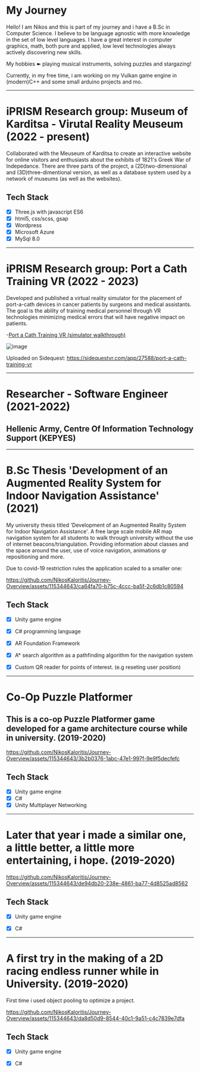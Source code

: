 # My Journey 

Hello! I am Nikos and this is part of my journey and i have a B.Sc in Computer Science.
I believe to be language agnostic with more knowledge in the set of low level languages.
I have a great interest in computer graphics, math, both pure and applied, 
low level technologies always actively discovering new skills. 

My hobbies ➽ playing musical instruments, solving puzzles and stargazing!

Currently, in my free time, i am working on my Vulkan game engine in (modern)C++
and some small arduino projects and mo.

-----

# iPRISM Research group: Museum of Karditsa - Virutal Reality Meuseum  (2022 - present)

Collaborated with the Meuseum of Karditsa to create an interactive website 
for online visitors and enthusiasts about the exhibits of 1821's Greek War of Indepedance. 
There are three parts of the project, a (2D)two-dimensional and (3D)three-dimentional version, 
as well as a database system used by a network of museums (as well as the websites).


## Tech Stack
- [x] Three.js with javascript ES6
- [x] html5, css/scss, gsap
- [x] Wordpress
- [x] Microsoft Azure
- [x] MySql 8.0

-----

# iPRISM Research group: Port a Cath Training VR (2022 - 2023)

Developed and published a virtual reality simulator for the placement 
of port-a-cath devices in cancer patients by surgeons and medical assistants. 
The goal is the ability of training medical personnel through VR technologies
minimizing medical errors that will have negative impact on patients.

-[Port a Cath Training VR (simulator walkthrough)](https://www.youtube.com/watch?v=64ogkiELXiw)

![image](https://github.com/NikosKaloritis/Journey-Overview/assets/115344643/16dd105f-5507-40ee-8f5a-55726bc58f7a)

Uploaded on Sidequest:
https://sidequestvr.com/app/27588/port-a-cath-training-vr

-----

# Researcher - Software Engineer (2021-2022)
## Hellenic Army, Centre Of Information Technology Support (KEPYES)

-----

# B.Sc Thesis 'Development of an Augmented Reality System for Indoor Navigation Assistance' (2021)

My university thesis titled 'Development of an Augmented Reality System for Indoor Navigation Assistance'.
A free large scale mobile AR map navigation system for all students to walk through university without the use of internet
beacons/triangulation. Providing information about classes and the space around the user, use of voice navigation, animations
qr repositioning and more.


Due to covid-19 restriction rules the application scaled to a smaller one:

https://github.com/NikosKaloritis/Journey-Overview/assets/115344643/ca64fa70-b75c-4ccc-ba5f-2c6db1c80594

## Tech Stack
- [x] Unity game engine
- [x] C# programming language
- [x] AR Foundation Framework
- [x] A* search algorithm as a pathfinding algorithm for the navigation system
- [x] Custom QR reader for points of interest. (e.g reseting user position)


-----

# Co-Op Puzzle Platformer
## This is a co-op Puzzle Platformer game developed for a game architecture course while in university. (2019-2020)

https://github.com/NikosKaloritis/Journey-Overview/assets/115344643/3b2b0376-1abc-47e1-997f-9e9f5decfefc

## Tech Stack
- [x] Unity game engine
- [x] C#
- [x] Unity Multiplayer Networking

-----

# Later that year i made a similar one, a little better, a little more entertaining, i hope. (2019-2020)

https://github.com/NikosKaloritis/Journey-Overview/assets/115344643/de94db20-238e-4861-ba77-4d8525ad8562

## Tech Stack
- [x] Unity game engine
- [x] C#


-----

# A first try in the making of a 2D racing endless runner while in University. (2019-2020)
First time i used object pooling to optimize a project.

https://github.com/NikosKaloritis/Journey-Overview/assets/115344643/da8d50d9-8544-40c1-9a51-c4c7839e7dfa

## Tech Stack
- [x] Unity game engine
- [x] C#

